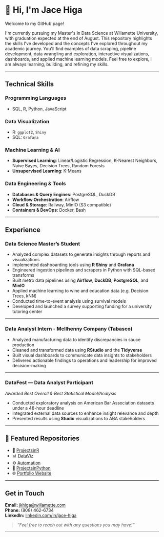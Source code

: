 # 👋 Hi, I'm Jace Higa

Welcome to my GitHub page!

I'm currently pursuing my Master's in Data Science at Willamette University, with graduation expected at the end of August. This repository highlights the skills I've developed and the concepts I've explored throughout my academic journey. You'll find examples of data scraping, pipeline development, data wrangling and exploration, interactive visualizations, dashboards, and applied machine learning models. Feel free to explore, I am always learning, building, and refining my skills.

---

## Technical Skills

### Programming Languages
- SQL, R, Python, JavaScript

### Data Visualization
- R: `ggplot2`, `Shiny`
- SQL: `Grafana`

### Machine Learning & AI
- **Supervised Learning**: Linear/Logistic Regression, K-Nearest Neighbors, Naive Bayes, Decision Trees, Random Forests
- **Unsupervised Learning**: K-Means

### Data Engineering & Tools
- **Databases & Query Engines**: PostgreSQL, DuckDB  
- **Workflow Orchestration**: Airflow  
- **Cloud & Storage**: Railway, MinIO (S3 compatible)  
- **Containers & DevOps**: Docker, Bash 

---

## Experience

### Data Science Master’s Student
- Analyzed complex datasets to generate insights through reports and visualizations
- Implemented dashboarding tools using **R Shiny** and **Grafana**
- Engineered ingestion pipelines and scrapers in Python with SQL-based transforms
- Built metro data pipelines using **Airflow**, **DuckDB**, **PostgreSQL**, and **MinIO**
- Applied machine learning to wine and education data (e.g. Decision Trees, kNN)
- Conducted time-to-event analysis using survival models
- Developed and launched a survey supporting funding for a university tutoring center

---

### Data Analyst Intern - McIlhenny Company (Tabasco)
- Analyzed manufacturing data to identify discrepancies in sauce production
- Cleaned and transformed data using **RStudio** and the **Tidyverse**
- Built visual dashboards to communicate data insights to stakeholders
- Delivered actionable findings to operations and leadership for improved decision-making

---

### DataFest — Data Analyst Participant
*Awarded Best Overall & Best Statistical Model/Analysis*
- Conducted exploratory analysis on American Bar Association datasets under a 48-hour deadline
- Integrated external data sources to enhance insight relevance and depth
- Presented results using **Studio** visualizations to ABA stakeholders



---

## 📂 Featured Repositories

- 🔬 [ProjectsinR](https://github.com/jacehiga/ProjectsinR)
- 📊 [DataViz](https://github.com/jacehiga/DataViz)
- ⚙️ [Automation](https://github.com/jacehiga/Automation)
- 🐍 [ProjectsinPython](https://github.com/jacehiga/ProjectsinPython)
- 🌐 [Portfolio Website](https://jacehiga.pages.dev/portfolio)

---

## Get in Touch

**Email:** jkhiga@willamette.com  
**Phone:** (808) 462-6734  
**LinkedIn:** [linkedin.com/in/jace-higa](https://www.linkedin.com/in/jace-higa/)

> _“Feel free to reach out with any questions you may have!”_

---
